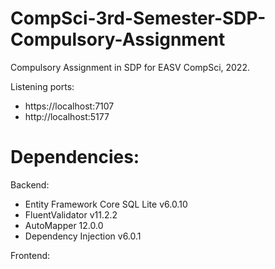 # CompSci-3rd-Semester-SDP-Compulsory-Assignment
 Compulsory Assignment in SDP for EASV CompSci, 2022.
 
 Listening ports:
 * https://localhost:7107
 * http://localhost:5177
 
 # Dependencies:
 
 Backend:
 * Entity Framework Core SQL Lite v6.0.10
 * FluentValidator v11.2.2
 * AutoMapper 12.0.0
 * Dependency Injection v6.0.1
 
 Frontend:
